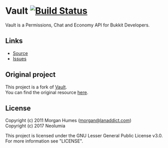 # Vault [![Build Status](https://travis-ci.org/neolumia/vault.svg?branch=master)](https://travis-ci.org/neolumia/vault)

Vault is a Permissions, Chat and Economy API for Bukkit Developers.

## Links
  - [Source](https://github.com/neolumia/vault)
  - [Issues](https://github.com/neolumia/vault/issues)
  
## Original project

This project is a fork of [Vault](https://dev.bukkit.org/projects/vault/).  
You can find the original resource [here](https://github.com/MilkBowl/Vault/).

## License
Copyright (c) 2011 Morgan Humes (morgan@lanaddict.com)  
Copyright (c) 2017 Neolumia

This project is licensed under the GNU Lesser General Public License v3.0. For more information see "LICENSE".
